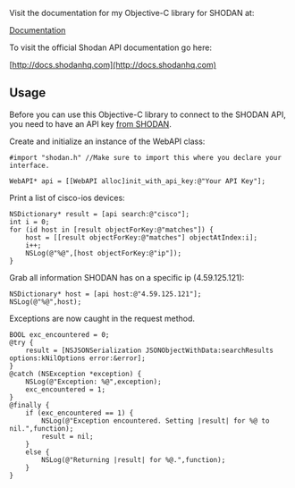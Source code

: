 Visit the documentation for my Objective-C library for SHODAN at:

[Documentation](#usage)

To visit the official Shodan API documentation go here:

[http://docs.shodanhq.com](http://docs.shodanhq.com)

## Usage

Before you can use this Objective-C library to connect to the SHODAN API, you need to have an API key [from SHODAN](http://www.shodanhq.com/api_doc).

Create and initialize an instance of the WebAPI class:

    #import "shodan.h" //Make sure to import this where you declare your interface.

    WebAPI* api = [[WebAPI alloc]init_with_api_key:@"Your API Key"];

Print a list of cisco-ios devices:

    NSDictionary* result = [api search:@"cisco"];
    int i = 0;
    for (id host in [result objectForKey:@"matches"]) {
        host = [[result objectForKey:@"matches"] objectAtIndex:i];
        i++;
        NSLog(@"%@",[host objectForKey:@"ip"]);
    }
Grab all information SHODAN has on a specific ip (4.59.125.121):

    NSDictionary* host = [api host:@"4.59.125.121"];
    NSLog(@"%@",host);

Exceptions are now caught in the request method.

    BOOL exc_encountered = 0;
    @try {
        result = [NSJSONSerialization JSONObjectWithData:searchResults options:kNilOptions error:&error];
    }
    @catch (NSException *exception) {
        NSLog(@"Exception: %@",exception);
        exc_encountered = 1;
    }
    @finally {
        if (exc_encountered == 1) {
            NSLog(@"Exception encountered. Setting |result| for %@ to nil.",function);
            result = nil;
        }
        else {
            NSLog(@"Returning |result| for %@.",function);
        }
    }
